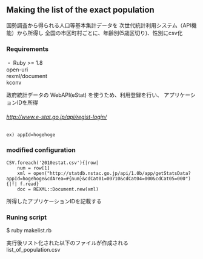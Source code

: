 ## Making the list of the exact population

国勢調査から得られる人口等基本集計データを
次世代統計利用システム（API機能）から所得し
全国の市区町村ごとに、年齢別(5歳区切り)、性別にcsv化

### Requirements  
・ Ruby >= 1.8  
   open-uri  
   rexml/document  
   kconv  

政府統計データの WebAPI(eStat) を使うため、利用登録を行い、
アプリケーションIDを所得  
###### http://www.e-stat.go.jp/api/regist-login/

```
ex) appId=hogehoge
```
###  modified configuration

```
CSV.foreach('2010estat.csv'){|row|
    num = row[1] 
    xml = open("http://statdb.nstac.go.jp/api/1.0b/app/getStatsData?appId=hogehoge&cdArea=#{num}&cdCat01=00710&cdCat04=000&cdCat05=000") {|f| f.read}
    doc = REXML::Document.new(xml)
```
所得したアプリケーションIDを記載する

### Runing script
$ ruby makelist.rb

実行後リスト化された以下のファイルが作成される  
list_of_population.csv
